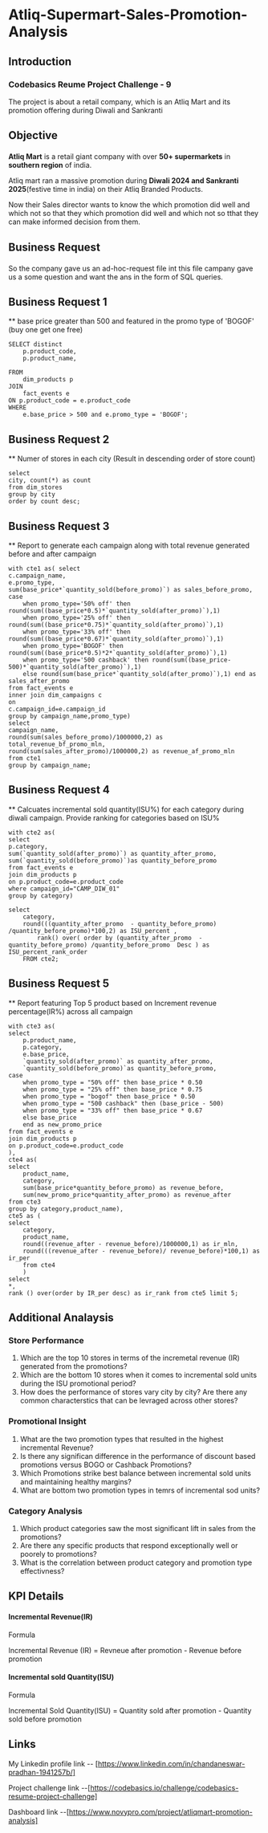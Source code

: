 # Atliq-Supermart-Sales-Promotion-Analysis

## Introduction </p>
### Codebasics Reume Project Challenge - 9 </p>
The project is about a retail company, which is an Atliq Mart and its promotion offering during Diwali and Sankranti

## Objective </p>
**Atliq Mart** is a retail giant company with over **50+ supermarkets** in **southern region** of india.</p> Atliq mart ran a massive promotion during **Diwali 2024 and Sankranti 2025**(festive time in india) on their Atliq Branded Products.</p> Now their Sales director wants to know the which promotion did well and which not so that they which promotion did well and which not so tthat they can make informed decision from them.

## Business Request </p>
So the company gave us an ad-hoc-request file int this file campany gave us a some question and want the ans in the form of SQL queries. 

## Business Request 1
** base price greater than 500 and featured in the promo type of 'BOGOF' (buy one get one free)
```
SELECT distinct
    p.product_code,
    p.product_name,

FROM 
    dim_products p
JOIN 
    fact_events e 
ON p.product_code = e.product_code
WHERE 
    e.base_price > 500 and e.promo_type = 'BOGOF';
```

## Business Request 2
** Numer of stores in each city (Result in descending order of store count)
```
select 
city, count(*) as count
from dim_stores
group by city
order by count desc;
```
## Business Request 3
** Report to generate each campaign along with total revenue generated before and after campaign
```
with cte1 as( select
c.campaign_name,
e.promo_type,
sum(base_price*`quantity_sold(before_promo)`) as sales_before_promo,
case 
	when promo_type='50% off' then round(sum((base_price*0.5)*`quantity_sold(after_promo)`),1)
    when promo_type='25% off' then round(sum((base_price*0.75)*`quantity_sold(after_promo)`),1)
    when promo_type='33% off' then round(sum((base_price*0.67)*`quantity_sold(after_promo)`),1)
    when promo_type='BOGOF' then round(sum((base_price*0.5)*2*`quantity_sold(after_promo)`),1)
    when promo_type='500 cashback' then round(sum((base_price-500)*`quantity_sold(after_promo)`),1)
    else round(sum(base_price*`quantity_sold(after_promo)`),1) end as sales_after_promo
from fact_events e
inner join dim_campaigns c
on
c.campaign_id=e.campaign_id
group by campaign_name,promo_type)
select
campaign_name,
round(sum(sales_before_promo)/1000000,2) as total_revenue_bf_promo_mln,
round(sum(sales_after_promo)/1000000,2) as revenue_af_promo_mln
from cte1
group by campaign_name;
```

## Business Request 4
** Calcuates incremental sold quantity(ISU%) for each category during diwali campaign. Provide ranking for categories based on ISU%
```
with cte2 as(
select
p.category,
sum(`quantity_sold(after_promo)`) as quantity_after_promo,
sum(`quantity_sold(before_promo)`)as quantity_before_promo
from fact_events e
join dim_products p
on p.product_code=e.product_code
where campaign_id="CAMP_DIW_01"
group by category)

select
	category,
    round(((quantity_after_promo  - quantity_before_promo) /quantity_before_promo)*100,2) as ISU_percent ,
        rank() over( order by (quantity_after_promo  - quantity_before_promo) /quantity_before_promo  Desc ) as ISU_percent_rank_order
    FROM cte2;
```
## Business Request 5
** Report featuring Top 5 product based on Increment revenue percentage(IR%) across all campaign 
```
with cte3 as(
select
	p.product_name,
    p.category,
    e.base_price,
	`quantity_sold(after_promo)` as quantity_after_promo,
	`quantity_sold(before_promo)`as quantity_before_promo,
case
    when promo_type = "50% off" then base_price * 0.50
	when promo_type = "25% off" then base_price * 0.75
	when promo_type = "bogof" then base_price * 0.50
	when promo_type = "500 cashback" then (base_price - 500)
    when promo_type = "33% off" then base_price * 0.67
	else base_price
	end as new_promo_price
from fact_events e
join dim_products p
on p.product_code=e.product_code
),    
cte4 as(
select
	product_name,
    category,
    sum(base_price*quantity_before_promo) as revenue_before,
    sum(new_promo_price*quantity_after_promo) as revenue_after
from cte3
group by category,product_name),
cte5 as (
select	
	category,
    product_name,
    round((revenue_after - revenue_before)/1000000,1) as ir_mln,
	round(((revenue_after - revenue_before)/ revenue_before)*100,1) as ir_per
    from cte4
    )
select 
*,
rank () over(order by IR_per desc) as ir_rank from cte5 limit 5;

```
## Additional Analaysis</p> 

### Store Performance</p>
 1. Which are the top 10 stores in terms of the incremetal revenue (IR) generated from the promotions?
 2. Which are the bottom 10 stores when it comes to incremental sold units during the ISU promotional period?
 3. How does the performance of stores vary city by city? Are there any common characterstics that can be levraged across other stores?

### Promotional Insight
1. What are the two promotion types that resulted in the highest incremental Revenue?
2. Is there any significan difference in the performance of discount based promotions versus BOGO or Cashback Promotions?
3. Which Promotions strike best balance between incremental sold units and maintaining healthy margins?
4. What are bottom two promotion types in temrs of incremental sod units?

### Category Analysis 
1. Which product categories saw the most significant lift in sales from the promotions?
2. Are there any specific products that respond exceptionally well or poorely to promotions?
3. What is the correlation between product category and promotion type effectivness?

## KPI Details 

 #### Incremental Revenue(IR)  
 
 Formula </p>
 Incremental Revenue (IR) = Revneue after promotion - Revenue before promotion</p>

#### Incremental sold Quantity(ISU)</p>

Formula </p>
Incremental Sold Quantity(ISU) = Quantity sold after promotion - Quantity sold before promotion</p>

## Links 
My Linkedin profile link -- [https://www.linkedin.com/in/chandaneswar-pradhan-1941257b/]</p>
Project challenge link --[https://codebasics.io/challenge/codebasics-resume-project-challenge]</p>
Dashboard link --[https://www.novypro.com/project/atliqmart-promotion-analysis]</p>

